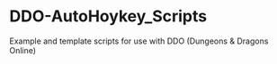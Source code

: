 # DDO-AutoHoykey_Scripts
Example and template scripts for use with DDO (Dungeons &amp; Dragons Online)
